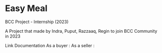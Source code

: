 # Easy Meal
BCC Project - Internship (2023)

A Project that made by Indra, Puput, Razzaaq, Regin to join BCC Community in 2023

Link Documentation
As a buyer  :
As a seller :
